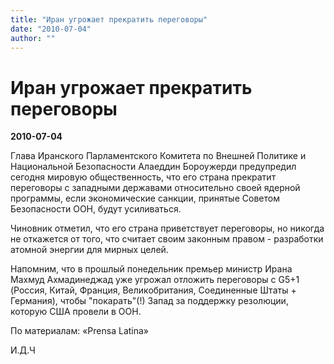 ```yaml
---
title: "Иран угрожает прекратить переговоры"
date: "2010-07-04"
author: ""
---
```


# Иран угрожает прекратить переговоры

**2010-07-04** 

Глава Иранского Парламентского Комитета по Внешней Политике и Национальной Безопасности Алаеддин Бороужерди предупредил сегодня мировую общественность, что его страна прекратит переговоры с западными державами относительно своей ядерной программы, если экономические санкции, принятые Советом Безопасности ООН, будут усиливаться.

Чиновник отметил, что его страна приветствует переговоры, но никогда не откажется от того, что считает своим законным правом - разработки атомной энергии для мирных целей.

Напомним, что в прошлый понедельник премьер министр Ирана Махмуд Ахмадинеджад уже угрожал отложить переговоры с G5+1 (Россия, Китай, Франция, Великобритания, Соединенные Штаты + Германия), чтобы "покарать"(!) Запад за поддержку резолюции, которую США провели в ООН.

По материалам: «Prensa Latina»

И.Д.Ч